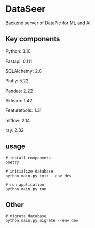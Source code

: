 # DataSeer
Backend server of DataPie for ML and AI

## Key components

Python: 3.10

Fastapi: 0.111

SQLAlchemy: 2.0

Plotly: 5.22

Pandas: 2.22

Sklearn: 1.42

Featuretools: 1.31

mlflow: 2.14

ray: 2.32

## usage

```shell
# install components
poetry

# initialize database
python main.py init --env dev

# run application
python main.py run
```


## Other
```shell
# migrate database
python main.py migrate --env dev
```
